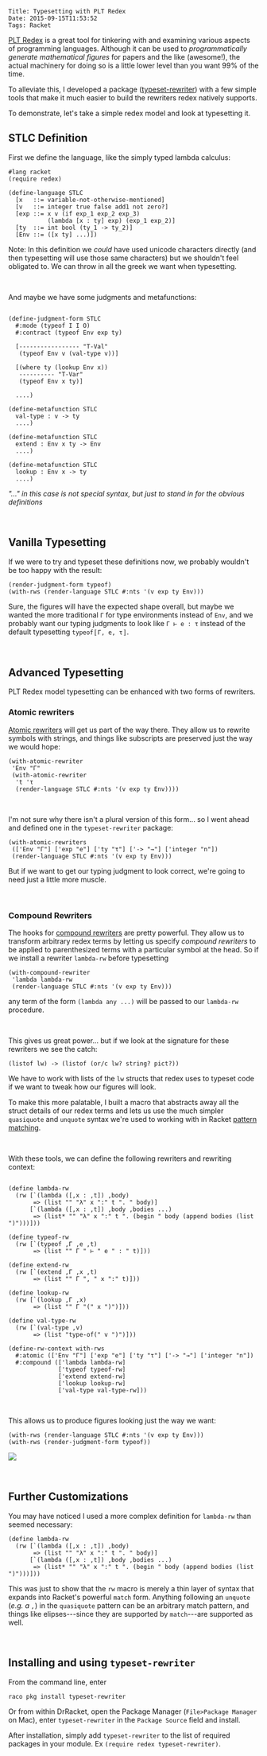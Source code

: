     Title: Typesetting with PLT Redex
    Date: 2015-09-15T11:53:52
    Tags: Racket

[PLT Redex](http://redex.racket-lang.org/index.html) is a great tool
for tinkering with and examining various aspects of programming
languages. Although it can be used to _programmatically generate
mathematical figures_ for papers and the like (awesome!), the actual
machinery for doing so is a little lower level than you want 99% of
the time.

To alleviate this, I developed a package
([typeset-rewriter](https://github.com/andmkent/typeset-rewriter)) with a few
simple tools that make it much easier to build the rewriters redex
natively supports.

<!-- more -->

To demonstrate, let's take a simple redex model and look at
typesetting it.

## STLC Definition

First we define the language, like the simply typed lambda calculus:

```racket
#lang racket
(require redex)

(define-language STLC
  [x   ::= variable-not-otherwise-mentioned]
  [v   ::= integer true false add1 not zero?]
  [exp ::= x v (if exp_1 exp_2 exp_3)
           (lambda [x : ty] exp) (exp_1 exp_2)]
  [ty  ::= int bool (ty_1 -> ty_2)]
  [Env ::= ([x ty] ...)])
```

Note: In this definition we _could_ have used unicode characters directly
(and then typesetting will use those same characters) but we
shouldn't feel obligated to. We can throw in all the greek we want
when typesetting.

<br>

And maybe we have some judgments and metafunctions:

```racket

(define-judgment-form STLC
  #:mode (typeof I I O)
  #:contract (typeof Env exp ty)

  [----------------- "T-Val"
   (typeof Env v (val-type v))]
  
  [(where ty (lookup Env x))
   ---------- "T-Var"
   (typeof Env x ty)]

  ....)

(define-metafunction STLC
  val-type : v -> ty
  ....)

(define-metafunction STLC
  extend : Env x ty -> Env
  ....)

(define-metafunction STLC
  lookup : Env x -> ty
  ....)
```
_"..." in this case is not special syntax, but just to stand in for
the obvious definitions_

<br>

## Vanilla Typesetting

If we were to try and typeset these definitions now,
we probably wouldn't be too happy with the result:

```racket
(render-judgment-form typeof)
(with-rws (render-language STLC #:nts '(v exp ty Env)))
```

Sure, the figures will have the expected shape overall, but
maybe we wanted the more traditional `Γ` for type environments
instead of `Env`, and we probably want our typing judgments
to look like `Γ ⊢ e : τ` instead of the default typesetting
 `typeof〚Γ, e, τ〛`.

<br>

## Advanced Typesetting

PLT Redex model typesetting can be enhanced with two forms of rewriters.

### Atomic rewriters

[Atomic rewriters](http://docs.racket-lang.org/search/index.html?q=with-atomic-rewriter)
will get us part of the way there. They allow us to rewrite symbols
with strings, and things like subscripts are preserved just the way we
would hope:

```racket
(with-atomic-rewriter
 'Env "Γ"
 (with-atomic-rewriter
  't 'τ
  (render-language STLC #:nts '(v exp ty Env))))
```
  
<br>

I'm not sure why there isn't a plural version of this form... so I went ahead and
defined one in the `typeset-rewriter` package:

```racket
(with-atomic-rewriters
 (['Env "Γ"] ['exp "e"] ['ty "τ"] ['-> "→"] ['integer "n"])
 (render-language STLC #:nts '(v exp ty Env)))
```

But if we want to get our typing judgment to look correct, we're going
to need just a little more muscle.

<br>

### Compound Rewriters

The hooks for
[compound rewriters](http://docs.racket-lang.org/search/index.html?q=with-compound-rewriter)
are pretty powerful. They allow us to transform arbitrary redex terms
by letting us specify _compound rewriters_ to be applied to parenthesized terms
with a particular symbol at the head. So if we install a rewriter `lambda-rw`
before typesetting

```racket
(with-compound-rewriter
 'lambda lambda-rw
 (render-language STLC #:nts '(v exp ty Env)))
```

any term of the form `(lambda any ...)` will be passed to our `lambda-rw`
procedure.

<br>

This gives us great power... but if we look at the signature for these rewriters
we see the catch:

```racket
(listof lw) -> (listof (or/c lw? string? pict?))
```

We have to work with lists of the `lw` structs that redex uses to typeset
code if we want to tweak how our figures will look.

To make this more palatable, I built a macro that abstracts away all
the struct details of our redex terms and lets us use the much simpler
`quasiquote` and `unquote` syntax we're used to working with in Racket
[pattern matching](http://docs.racket-lang.org/reference/match.html).

<br>

With these tools, we can define the following rewriters and rewriting context:

```racket

(define lambda-rw
  (rw [`(lambda ([,x : ,t]) ,body)
       => (list "" "λ" x ":" t ". " body)]
      [`(lambda ([,x : ,t]) ,body ,bodies ...)
       => (list* "" "λ" x ":" t ". (begin " body (append bodies (list ")")))]))

(define typeof-rw
  (rw [`(typeof ,Γ ,e ,t)
       => (list "" Γ " ⊢ " e " : " t)]))

(define extend-rw
  (rw [`(extend ,Γ ,x ,t)
       => (list "" Γ ", " x ":" t)]))

(define lookup-rw
  (rw [`(lookup ,Γ ,x)
       => (list "" Γ "(" x ")")]))

(define val-type-rw
  (rw [`(val-type ,v)
       => (list "type-of(" v ")")]))

(define-rw-context with-rws
  #:atomic (['Env "Γ"] ['exp "e"] ['ty "τ"] ['-> "→"] ['integer "n"])
  #:compound (['lambda lambda-rw]
              ['typeof typeof-rw]
              ['extend extend-rw]
              ['lookup lookup-rw]
              ['val-type val-type-rw]))

```

<br>

This allows us to produce figures looking just the way we want:

```racket
(with-rws (render-language STLC #:nts '(v exp ty Env)))
(with-rws (render-judgment-form typeof))
```

![](/img/pltredexstlc.png)

<br>

## Further Customizations

You may have noticed I used a more complex definition for `lambda-rw`
than seemed necessary:

```racket
(define lambda-rw
  (rw [`(lambda ([,x : ,t]) ,body)
       => (list "" "λ" x ":" t ". " body)]
      [`(lambda ([,x : ,t]) ,body ,bodies ...)
       => (list* "" "λ" x ":" t ". (begin " body (append bodies (list ")")))]))
```

This was just to show that the `rw` macro is merely a thin layer of
syntax that expands into Racket's powerful `match` form. Anything
following an `unquote` (_e.g. a `,`_) in the `quasiquote` pattern
can be an arbitrary match pattern, and things like elipses---since
they are supported by `match`---are supported as well.

<br>

## Installing and using `typeset-rewriter`

From the command line, enter

` raco pkg install typeset-rewriter `

Or from within DrRacket, open the Package Manager (`File>Package Manager` on Mac),
enter `typeset-rewriter` in the `Package Source` field and install.

After installation, simply add `typeset-rewriter` to the list of
required packages in your module. Ex `(require redex
typeset-rewriter)`.

<br>
